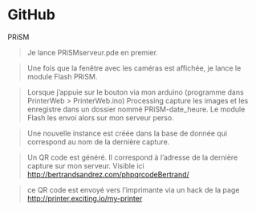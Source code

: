 GitHub
======

PRiSM

> Je lance PRiSMserveur.pde en premier.

> Une fois que la fenêtre avec les caméras est affichée, je lance le
module Flash PRiSM.

> Lorsque j’appuie sur le bouton via mon arduino (programme dans
PrinterWeb > PrinterWeb.ino) Processing capture les images et les
enregistre dans un dossier nommé PRiSM-date_heure. Le module Flash les
envoi alors sur mon serveur perso.

> Une nouvelle instance est créée dans la base de donnée qui correspond
au nom de la dernière capture.

> Un QR code est généré. Il correspond à l’adresse de la dernière
capture sur mon serveur. Visible ici
http://bertrandsandrez.com/phpqrcodeBertrand/

> ce QR code est envoyé vers l’imprimante via un hack de la page
http://printer.exciting.io/my-printer
